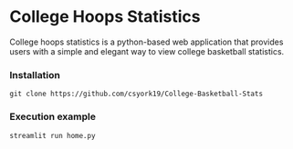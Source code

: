 # College Hoops Statistics

College hoops statistics is a python-based web application that provides users with a simple and elegant way to view college basketball statistics.

### Installation
``` 
git clone https://github.com/csyork19/College-Basketball-Stats 
```

### Execution example
``` 
streamlit run home.py 
```
